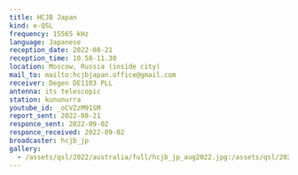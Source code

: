 ```yaml
---
title: HCJB Japan
kind: e-QSL
frequency: 15565 kHz
language: Japanese
reception_date: 2022-08-21
reception_time: 10.58-11.30
location: Moscow, Russia (inside city)
mail_to: mailto:hcjbjapan.office@gmail.com
receiver: Degen DE1103 PLL
antenna: its telescopic
station: kununurra
youtube_id: _oCVZzM91SM
report_sent: 2022-08-21
responce_sent: 2022-09-02
responce_received: 2022-09-02
broadcaster: hcjb_jp
gallery:
  - /assets/qsl/2022/australia/full/hcjb_jp_aug2022.jpg:/assets/qsl/2022/australia/small/hcjb_jp_aug2022.jpg
---
```

